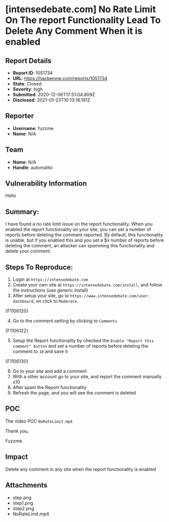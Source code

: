 # [intensedebate.com] No Rate Limit On The report Functionality Lead To Delete Any Comment When it is enabled

## Report Details
- **Report ID**: 1051734
- **URL**: https://hackerone.com/reports/1051734
- **State**: Closed
- **Severity**: high
- **Submitted**: 2020-12-06T17:51:04.809Z
- **Disclosed**: 2021-01-23T10:13:16.191Z

## Reporter
- **Username**: fuzzme
- **Name**: N/A

## Team
- **Name**: N/A
- **Handle**: automattic

## Vulnerability Information
Hello

## Summary:

I have found a no rate limit issue on the report functionality.
When you enabled the report functionality on your site, you can set a number of reports before deleting the comment reported.
By default, this functionality is unable, but if you enabled this and you set a $x number of reports before deleting the comment, an attacker can spamming this functionality and delete your comment.


## Steps To Reproduce:

1)  Login at `https://intensedebate.com`
2) Create your own site at `https://intensedebate.com/install`, and follow the instructions (use generic install)
3) After setup your site, go to `https://www.intensedebate.com/user-dashboard`, on click to `Moderate`.

 {F1106120}

4) Go to the comment setting by clicking to `Comments`

{F1106122}

5) Setup the Report functionality by checked the `Enable "Report this comment" button` and set a number of reports before deleting the comment to `10` and save it

{F1106130}

6) Go to your site and add a comment
7) With a other account go to your site, and report the comment manually x10 
8) After spam the Report functionality
9) Refresh the page, and you will see the comment is deleted


## POC 

The video POC `NoRateLimit.mp4`

Thank you,

Fuzzme.

## Impact

Delete any comment in any site when the report functionality is enabled

## Attachments
- step.png
- step1.png
- step2.png
- NoRateLimit.mp4
